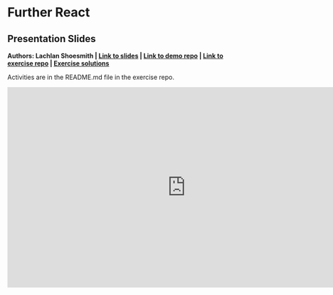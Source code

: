 # Further React

## Presentation Slides
**Authors: Lachlan Shoesmith | [Link to slides](https://www.canva.com/design/DAGSm5IgDSU/fRVbxTekEvoKCxAcG6VWCg/edit) | [Link to demo repo](https://github.com/lachlanshoesmith/hookie-monster) | [Link to exercise repo](https://github.com/devsoc-unsw/devsoc-mail/tree/ws3/react) | [Exercise solutions](https://github.com/devsoc-unsw/devsoc-mail/tree/ws3/react-solved)**

Activities are in the README.md file in the exercise repo.

<iframe src="https://www.canva.com/design/DAGSm5IgDSU/zdxO-cKL9jfhvzayAk6-Aw/view?embed" frameborder="0" width="800" height="450" allowfullscreen="true" mozallowfullscreen="true" webkitallowfullscreen="true"></iframe>